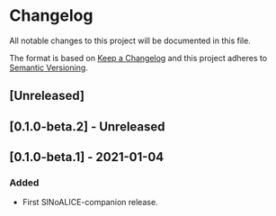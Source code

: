 # Changelog
All notable changes to this project will be documented in this file.

The format is based on [Keep a Changelog](http://keepachangelog.com/en/1.0.0/)
and this project adheres to [Semantic Versioning](http://semver.org/spec/v2.0.0.html).

## [Unreleased]

## [0.1.0-beta.2] - Unreleased


## [0.1.0-beta.1] - 2021-01-04
### Added
- First SINoALICE-companion release.
